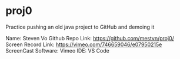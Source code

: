 # proj0
 Practice pushing an old java project to GitHub and demoing it

Name: Steven Vo
Github Repo Link: https://github.com/mestvn/proj0/
Screen Record Link: https://vimeo.com/746659046/e07950215e
ScreenCast Software: Vimeo
IDE: VS Code
